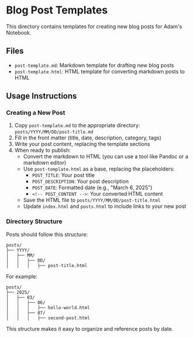# Blog Post Templates

This directory contains templates for creating new blog posts for Adam's Notebook.

## Files

- `post-template.md`: Markdown template for drafting new blog posts
- `post-template.html`: HTML template for converting markdown posts to HTML

## Usage Instructions

### Creating a New Post

1. Copy `post-template.md` to the appropriate directory: `posts/YYYY/MM/DD/post-title.md`
2. Fill in the front matter (title, date, description, category, tags)
3. Write your post content, replacing the template sections
4. When ready to publish:
   - Convert the markdown to HTML (you can use a tool like Pandoc or a markdown editor)
   - Use `post-template.html` as a base, replacing the placeholders:
     - `POST_TITLE`: Your post title
     - `POST_DESCRIPTION`: Your post description
     - `POST_DATE`: Formatted date (e.g., "March 6, 2025")
     - `<!-- POST_CONTENT -->`: Your converted HTML content
   - Save the HTML file to `posts/YYYY/MM/DD/post-title.html`
   - Update `index.html` and `posts.html` to include links to your new post

### Directory Structure

Posts should follow this structure:

```
posts/
├── YYYY/
│   ├── MM/
│   │   ├── DD/
│   │   │   ├── post-title.html
```

For example:
```
posts/
├── 2025/
│   ├── 03/
│   │   ├── 06/
│   │   │   ├── hello-world.html
│   │   ├── 07/
│   │   │   ├── second-post.html
```

This structure makes it easy to organize and reference posts by date. 